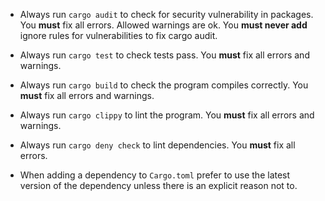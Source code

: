 - Always run `cargo audit` to check for security vulnerability in packages. You **must** fix all errors. Allowed warnings are ok. You **must never add** ignore rules for vulnerabilities to fix cargo audit.
- Always run `cargo test` to check tests pass. You **must** fix all errors and warnings.
- Always run `cargo build` to check the program compiles correctly. You **must** fix all errors and warnings.
- Always run `cargo clippy` to lint the program. You **must** fix all errors and warnings.
- Always run `cargo deny check` to lint dependencies. You **must** fix all errors.

- When adding a dependency to `Cargo.toml` prefer to use the latest version of the dependency unless there is an explicit reason not to.

